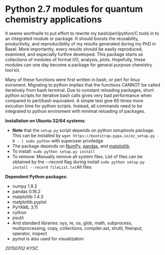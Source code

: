 Python 2.7 modules for quantum chemistry applications
=====================================================
It seems worthwile to put effort to rewrite my bash/perl/python/C 
tools in to an integrated module or package. It should boosts the
reusability, productivity, and reproducibility of my results 
generated during my PhD in Basel.
More importantly, every results should be easily reproduced, 
examined, and especially furthre developed. This package starts as 
collections of modules of format I/O, analysis, plots.
Hopefully, these modules can one day become a package for general 
purpose chemistry tool kit. 

Many of these functions were first written in bash, or perl 
for linux eviroment. Migrating to python implies that
the functions CANNOT be called iteratively from bash terminal.
Due to constant reloading packages, short python scripts for 
iterative bash calls gives very bad performance when compared to
perl/bash equivalent. A simple test give 60 times more exicution
time for python scripts. Instead, all commands need to be
integrated to python enviroment with minimal reloading of packages.

**Installation on Ubuntu 32/64 systems**:
* **Note** that the ```setup.py``` script depends on python setuptools
  package. This can be installed by
```wget https://bootstrap.pypa.io/ez_setup.py -O - | sudo python```
  with superuser priviledge
* The package depends on [NumPy](http://www.numpy.org/),
  [pandas](http://pandas.pydata.org/), 
  and [matplotlib](http://matplotlib.org/). 
* To install: ```sudo python setup.py install```
* To remove:  Manually remove all system files. List of files can 
be obtained by the --record flag during install
```sudo python setup.py install --record fileList.txt```All files

**Dependent Python packages**:
* numpy 1.9.2
* pandas 0.16.2
* matplotlib 1.4.3
* matplotlib.pyplot
* PyYAML 3.11
* cython
* psutil
* And standard libraries: sys, re, os, glob, math, subprocess, multiprocessing, copy, collections, compiler.ast, shutil, fileinput, operator, inspect
* pymol is also used for visualization

*20150702 KYSC*
